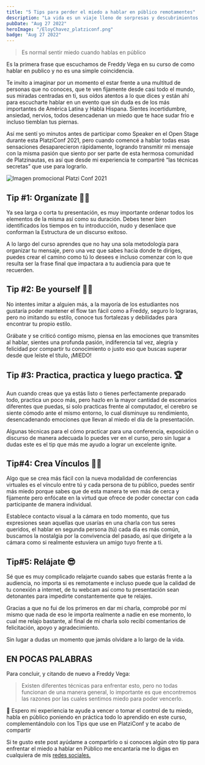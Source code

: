 ```yaml
---
title: "5 Tips para perder el miedo a hablar en público remotamentes"
description: "La vida es un viaje lleno de sorpresas y descubrimientos. A menudo, nos encontramos en una búsqueda constante para encontrar nuestra verdadera pasión, aquella actividad que nos llena de satisfacción y propósito."
pubDate: "Aug 27 2022"
heroImage: "/EloyChavez_platziconf.png"
badge: "Aug 27 2022"
---
```


> Es normal sentir miedo cuando hablas en público

Es la primera frase que escuchamos de Freddy Vega en su curso de como hablar en publico y no es una simple coincidencia.

Te invito a imaginar por un momento el estar frente a una multitud de personas que no conoces, que te ven fijamente desde casi todo el mundo, sus miradas centradas en ti, sus oídos atentos a lo que dices y están ahí para escucharte hablar en un evento que sin duda es de los más importantes de América Latina y Habla Hispana. Sientes incertidumbre, ansiedad, nervios, todos desencadenan un miedo que te hace sudar frio e incluso tiemblan tus piernas.

Así me sentí yo minutos antes de participar como Speaker en el Open Stage durante esta PlatziConf 2021, pero cuando comencé a hablar todas esas sensaciones desaparecieron rápidamente, logrando transmitir mi mensaje con la misma pasión que siento por ser parte de esta hermosa comunidad de Platzinautas, es así que desde mi experiencia te compartiré “las técnicas secretas” que use para lograrlo.

![Imagen promocional Platzi Conf 2021](/platziconf_2021.webp "PlatziConf 2021")

## Tip #1: Organízate ✍🏻
Ya sea larga o corta tu presentación, es muy importante ordenar todos los elementos de la misma así como su duración. Debes tener bien identificados los tiempos en tu introducción, nudo y desenlace que conforman la Estructura de un discurso exitoso.

A lo largo del curso aprendes que no hay una sola metodología para organizar tu mensaje, pero una vez que sabes hacia donde te diriges, puedes crear el camino como tú lo desees e incluso comenzar con lo que resulta ser la frase final que impactara a tu audiencia para que te recuerden.

## Tip #2: Be yourself 💪🏻
No intentes imitar a alguien más, a la mayoría de los estudiantes nos gustaría poder mantener el flow tan fácil como a Freddy, seguro lo lograras, pero no imitando su estilo, conoce tus fortalezas y debilidades para encontrar tu propio estilo.

Grábate y se criticó contigo mismo, piensa en las emociones que transmites al hablar, sientes una profunda pasión, indiferencia tal vez, alegría y felicidad por compartir tu conocimiento o justo eso que buscas superar desde que leíste el título, ¡MIEDO!

## Tip #3: Practica, practica y luego practica. 🏆
Aun cuando creas que ya estás listo o tienes perfectamente preparado todo, practica un poco más, pero hazlo en la mayor cantidad de escenarios diferentes que puedas, si solo practicas frente al computador, el cerebro se siente cómodo ante el mismo entorno, lo cual disminuye su rendimiento, desencadenando emociones que llevan al miedo el día de la presentación.

Algunas técnicas para el cómo practicar para una conferencia, exposición o discurso de manera adecuada lo puedes ver en el curso, pero sin lugar a dudas este es el tip que más me ayudo a lograr un excelente ignite.

## Tip#4: Crea Vínculos 🤝🏻
Algo que se crea más fácil con la nueva modalidad de conferencias virtuales es el vínculo entre tú y cada persona de tu público, puedes sentir más miedo porque sabes que de esta manera te ven más de cerca y fijamente pero enfócate en la virtud que ofrece de poder conectar con cada participante de manera individual.

Establece contacto visual a la cámara en todo momento, que tus expresiones sean aquellas que usarías en una charla con tus seres queridos, el hablar en segunda persona (tú) cada día es más común, buscamos la nostalgia por la convivencia del pasado, así que dirígete a la cámara como si realmente estuviera un amigo tuyo frente a ti.

## Tip#5: Relájate 😎
Sé que es muy complicado relajarte cuando sabes que estarás frente a la audiencia, no importa si es remotamente e incluso puede que la calidad de tu conexión a internet, de tu webcam así como tu presentación sean detonantes para impedirte constantemente que te relajes.

Gracias a que no fui de los primeros en dar mi charla, comprobé por mí mismo que nada de eso le importa realmente a nadie en ese momento, lo cual me relajo bastante, al final de mi charla solo recibí comentarios de felicitación, apoyo y agradecimiento.

Sin lugar a dudas un momento que jamás olvidare a lo largo de la vida.

## EN POCAS PALABRAS
Para concluir, y citando de nuevo a Freddy Vega:

> Existen diferentes técnicas para enfrentar esto, pero no todas funcionan de una manera general, lo importante es que encontremos las razones por las cuales sentimos miedo para poder vencerlo.

💚 Espero mi experiencia te ayude a vencer o tomar el control de tu miedo, habla en público poniendo en práctica todo lo aprendido en este curso, complementándolo con los Tips que use en PlatziConf y te acabo de compartir

Si te gusto este post ayúdame a compartirlo o si conoces algún otro tip para enfrentar el miedo a hablar en Público me encantaría me lo digas en cualquiera de mis [redes sociales.](http://www.eloychavez.dev/social/)